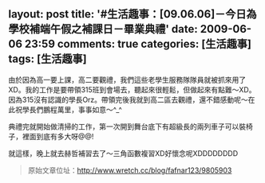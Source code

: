 layout: post
title: '#生活趣事：[09.06.06]－今日為學校補端午假之補課日－畢業典禮'
date: 2009-06-06 23:59
comments: true
categories: [生活趣事]
tags: [生活趣事]
---
由於因為高一要上課，高二要觀禮，我們這些老學生服務隊隊員就被抓來用了XD。我的工作是要帶領315班到會場去，聽起來很輕鬆，但做起來有點難～XD。因為315沒有認識的學長Orz。帶領完後我就到高二區去觀禮，還不錯感動呢～在此祝學長們鵬程萬里，事事如意～^_^

典禮完就開始做清掃的工作，第一次開到舞台底下有超級長的兩列車子可以裝椅子，裡面到底有多大呀@@!

就這樣，晚上就去赫哲補習去了～三角函數複習XD好懷念呢XDDDDDDDD

> 原始文章位址：http://www.wretch.cc/blog/fafnar123/9805903